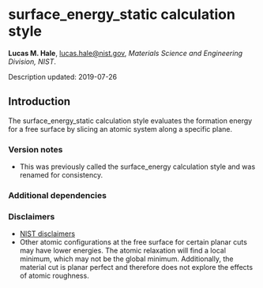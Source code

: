 # surface_energy_static calculation style

**Lucas M. Hale**, [lucas.hale@nist.gov](mailto:lucas.hale@nist.gov?Subject=ipr-demo), *Materials Science and Engineering Division, NIST*.

Description updated: 2019-07-26

## Introduction

The surface_energy_static calculation style evaluates the formation energy for a free surface by slicing an atomic system along a specific plane.

### Version notes

- This was previously called the surface_energy calculation style and was renamed for consistency.

### Additional dependencies

### Disclaimers

- [NIST disclaimers](http://www.nist.gov/public_affairs/disclaimer.cfm)
- Other atomic configurations at the free surface for certain planar cuts may have lower energies.  The atomic relaxation will find a local minimum, which may not be the global minimum.  Additionally, the material cut is planar perfect and therefore does not explore the effects of atomic roughness.
